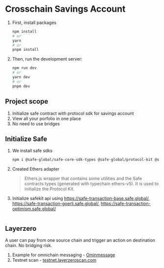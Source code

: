 # Crosschain Savings Account

1. First, install packages

   ```sh
   npm install
   # or
   yarn
   # or
   pnpm install
   ```

1. Then, run the development server:

   ```bash
   npm run dev
   # or
   yarn dev
   # or
   pnpm dev
   ```

## Project scope

1. Initialize safe contract with protocol sdk for savings account
1. View all your porfolio in one place
1. No need to use bridges

## Initialize Safe

1. We install safe sdks
   ```sh
   npm i @safe-global/safe-core-sdk-types @safe-global/protocol-kit @safe-global/api-kit
   ```
1. Created Ethers adapter

   > Ethers.js wrapper that contains some utilities and the Safe contracts types (generated with typechain ethers-v5). It is used to initialize the Protocol Kit.

1. Initialize safekit api using https://safe-transaction-base.safe.global/, https://safe-transaction-goerli.safe.global/, https://safe-transaction-optimism.safe.global/

   ```

   ```

## Layerzero

A user can pay from one source chain and trigger an action on destination chain. No bridging risk.

1. Example for omnichain messaging - [Ominmessage](https://github.com/St0rmBr3w/OmniMessage)
1. Testnet scan - [testnet.layerzeroscan.com](https://testnet.layerzeroscan.com/)
